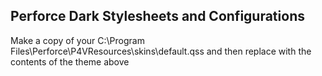 ## Perforce Dark Stylesheets and Configurations
Make a copy of your C:\Program Files\Perforce\P4VResources\skins\default.qss and then replace with the contents of the theme above
